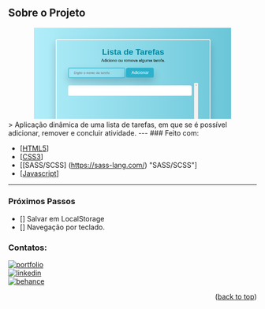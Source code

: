 ## Sobre o Projeto

<div align="center"><img src="./img/todolist.png" alt="" width="400px"/></div>
> Aplicação dinâmica de uma lista de tarefas, em que se é possível adicionar, remover e concluir atividade.
---
### Feito com:

* [[HTML5](https://html.spec.whatwg.org/ "HTML5")]
* [[CSS3](https://www.w3.org/Style/CSS/Overview.en.html "CSS3")]
* [[SASS/SCSS] (https://sass-lang.com/) "SASS/SCSS"]
* [[Javascript](http://es6-features.org/ "Javascript")]
---
### Próximos Passos
- [] Salvar em LocalStorage
- [] Navegação por teclado.

### Contatos:
[![portfolio](https://img.shields.io/badge/my_portfolio-000?style=for-the-badge&logo=ko-fi&logoColor=white)](https://rodriguessbarbara.github.io/)</br>
[![linkedin](https://img.shields.io/badge/linkedin-0A66C2?style=for-the-badge&logo=linkedin&logoColor=white)](https://www.linkedin.com/in/rodriguessbarbara/)</br>
[![behance](https://img.shields.io/badge/-behance-blueviolet)](https://www.behance.net/rodriguessbarbara)

<p align="right">(<a href="#top">back to top</a>)</p>